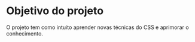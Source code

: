 # Objetivo do projeto
O projeto tem como intuito aprender novas técnicas do CSS e aprimorar o conhecimento.
